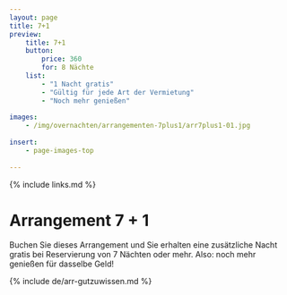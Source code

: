 ```yaml
---
layout: page
title: 7+1
preview: 
    title: 7+1
    button:
        price: 360
        for: 8 Nächte
    list:
        - "1 Nacht gratis"
        - "Gültig für jede Art der Vermietung"
        - "Noch mehr genießen"
        
images:
    - /img/overnachten/arrangementen-7plus1/arr7plus1-01.jpg
    
insert:
    - page-images-top
    
---
```


{% include links.md %}


# Arrangement 7 + 1

Buchen Sie dieses Arrangement und Sie erhalten eine zusätzliche Nacht gratis bei Reservierung von 7 Nächten oder mehr. Also: noch mehr genießen für dasselbe Geld!  
    
{% include de/arr-gutzuwissen.md %}

